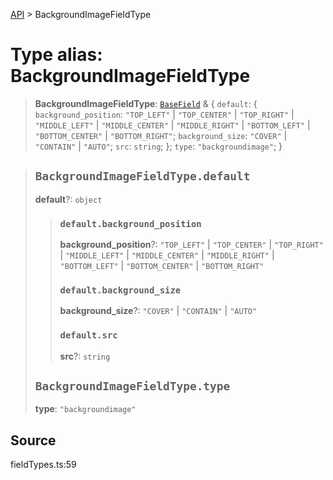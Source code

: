 [API](../index.md) > BackgroundImageFieldType

# Type alias: BackgroundImageFieldType

> **BackgroundImageFieldType**: [`BaseField`](type-alias.BaseField.md) & \{
  `default`: \{
    `background_position`: `"TOP_LEFT"` \| `"TOP_CENTER"` \| `"TOP_RIGHT"` \| `"MIDDLE_LEFT"` \| `"MIDDLE_CENTER"` \| `"MIDDLE_RIGHT"` \| `"BOTTOM_LEFT"` \| `"BOTTOM_CENTER"` \| `"BOTTOM_RIGHT"`;
    `background_size`: `"COVER"` \| `"CONTAIN"` \| `"AUTO"`;
    `src`: `string`;
  };
  `type`: `"backgroundimage"`;
 }

> ## `BackgroundImageFieldType.default`
>
> **default**?: `object`
>
> > ### `default.background_position`
> >
> > **background\_position**?: `"TOP_LEFT"` \| `"TOP_CENTER"` \| `"TOP_RIGHT"` \| `"MIDDLE_LEFT"` \| `"MIDDLE_CENTER"` \| `"MIDDLE_RIGHT"` \| `"BOTTOM_LEFT"` \| `"BOTTOM_CENTER"` \| `"BOTTOM_RIGHT"`
> >
> > ### `default.background_size`
> >
> > **background\_size**?: `"COVER"` \| `"CONTAIN"` \| `"AUTO"`
> >
> > ### `default.src`
> >
> > **src**?: `string`
> >
> >
>
> ## `BackgroundImageFieldType.type`
>
> **type**: `"backgroundimage"`
>
>

## Source

fieldTypes.ts:59

